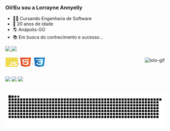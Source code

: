 ### Oii!Eu sou a Lorrayne Annyelly

- 👩‍💻 Cursando Engenharia de Software
- 💬 20 anos de idade
- 🌎 Anápolis-GO
- 📚 Em busca do conhecimento e sucesso...

<div>
  <a href="https://github.com/lorrayneanny">
  <img height="180em" src="https://github-readme-stats.vercel.app/api?username=lorrayneanny&show_icons=true&theme=radical&include_all_commits=true&count_private=true"/>
  <img height="180em" src="https://github-readme-stats.vercel.app/api/top-langs/?username=lorrayneanny&layout=compact&langs_count=7&theme=radical"/>
</div>
  <div style="display: inline_block"><br>
  <img align="center" alt="lorrayne-Js" height="30" width="40" src="https://raw.githubusercontent.com/devicons/devicon/master/icons/javascript/javascript-plain.svg">
  <img align="center" alt="lorrayne-HTML" height="30" width="40" src="https://raw.githubusercontent.com/devicons/devicon/master/icons/html5/html5-original.svg">
  <img align="center" alt="lorrayne-CSS" height="30" width="40" src="https://raw.githubusercontent.com/devicons/devicon/master/icons/css3/css3-original.svg">
  <img height="110em" align="right" alt="lolo-gif" src="http://pa1.narvii.com/6009/d6be25ea8c5f44ca5c5f73420827edede1f8f583_hq.gif">
</div>
  
  ##
  
  <div> 
  <a href="https://instagram.com/lorrayne.annyelly" target="_blank"><img src="https://img.shields.io/badge/-Instagram-%23E4405F?style=for-the-badge&logo=instagram&logoColor=white" target="_blank"></a>
  <a href = "mailto:lorrayneannyelly16@gmail.com"><img src="https://img.shields.io/badge/-Gmail-%23333?style=for-the-badge&logo=gmail&logoColor=white" target="_blank"></a>
     <a href="https://www.linkedin.com/in/lorrayne-annyelly-6638ba212/" target="_blank"><img src="https://img.shields.io/badge/-LinkedIn-%230077B5?style=for-the-badge&logo=linkedin&logoColor=white" target="_blank"></a> 

 ![Snake animation](https://github.com/lorrayneanny/lorrayneanny/blob/output/github-contribution-grid-snake.svg)

   </div>
